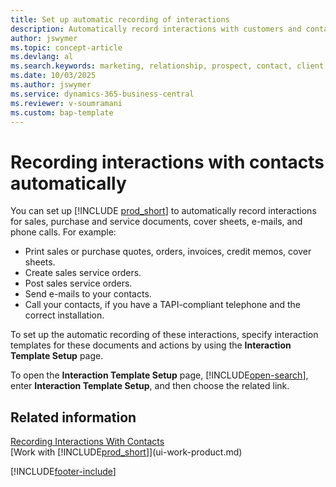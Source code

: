 ```yaml
---
title: Set up automatic recording of interactions
description: Automatically record interactions with customers and contacts, including sales, purchase, and service documents, emails, and phone calls.
author: jswymer
ms.topic: concept-article
ms.devlang: al
ms.search.keywords: marketing, relationship, prospect, contact, client, customer
ms.date: 10/03/2025
ms.author: jswymer
ms.service: dynamics-365-business-central
ms.reviewer: v-soumramani
ms.custom: bap-template
---
```


# Recording interactions with contacts automatically

You can set up [!INCLUDE [prod_short](includes/prod_short.md)] to automatically record interactions for sales, purchase and service documents, cover sheets, e-mails, and phone calls. For example:

* Print sales or purchase quotes, orders, invoices, credit memos, cover sheets.
* Create sales service orders.
* Post sales service orders.
* Send e-mails to your contacts.
* Call your contacts, if you have a TAPI-compliant telephone and the correct installation.

To set up the automatic recording of these interactions, specify interaction templates for these documents and actions by using the **Interaction Template Setup** page.  

To open the **Interaction Template Setup** page, [!INCLUDE[open-search](includes/open-search-lowercase.md)], enter **Interaction Template Setup**, and then choose the related link.

## Related information

[Recording Interactions With Contacts](marketing-interactions.md)  
[Work with [!INCLUDE[prod_short](includes/prod_short.md)]](ui-work-product.md)  

[!INCLUDE[footer-include](includes/footer-banner.md)]
